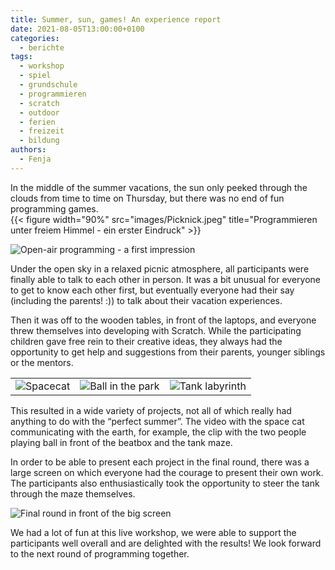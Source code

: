 ```yaml
---
title: Summer, sun, games! An experience report
date: 2021-08-05T13:00:00+0100
categories:
  - berichte
tags:
  - workshop
  - spiel
  - grundschule
  - programmieren
  - scratch
  - outdoor
  - ferien
  - freizeit
  - bildung
authors:
  - Fenja
---
```

In the middle of the summer vacations, the sun only peeked through the clouds from time to time on Thursday, but there was no end of fun programming games.\
{{< figure width="90%" src="images/Picknick.jpeg" title="Programmieren unter freiem Himmel - ein erster Eindruck" >}}

![](/images/cms/juli-workshop_picknick.jpeg "Open-air programming - a first impression")

Under the open sky in a relaxed picnic atmosphere, all participants were finally able to talk to each other in person. It was a bit unusual for everyone to get to know each other first, but eventually everyone had their say (including the parents! :)) to talk about their vacation experiences.

Then it was off to the wooden tables, in front of the laptops, and everyone threw themselves into developing with Scratch. While the participating children gave free rein to their creative ideas, they always had the opportunity to get help and suggestions from their parents, younger siblings or the mentors.

|                                                                 |                                                              |                                                              |
| --------------------------------------------------------------- | ------------------------------------------------------------ | ------------------------------------------------------------ |
| ![](/images/cms/juli-workshop_weltraumkatze.png "Spacecat") | ![](/images/cms/juli-workshop_beatboxing.png "Ball in the park") | ![](/images/cms/juli-workshop_panzer.png "Tank labyrinth") |

This resulted in a wide variety of projects, not all of which really had anything to do with the “perfect summer”. The video with the space cat communicating with the earth, for example, the clip with the two people playing ball in front of the beatbox and the tank maze.

In order to be able to present each project in the final round, there was a large screen on which everyone had the courage to present their own work. The participants also enthusiastically took the opportunity to steer the tank through the maze themselves. 

![](/images/cms/juli-workshop_abschluss.jpeg "Final round in front of the big screen")

We had a lot of fun at this live workshop, we were able to support the participants well overall and are delighted with the results! We look forward to the next round of programming together.